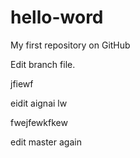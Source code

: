 # hello-word
My first repository on GitHub

Edit branch file.

jfiewf 

eidit aignai lw

fwejfewkfkew

edit master again
